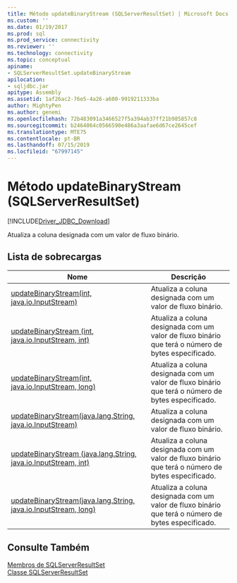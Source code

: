 ```yaml
---
title: Método updateBinaryStream (SQLServerResultSet) | Microsoft Docs
ms.custom: ''
ms.date: 01/19/2017
ms.prod: sql
ms.prod_service: connectivity
ms.reviewer: ''
ms.technology: connectivity
ms.topic: conceptual
apiname:
- SQLServerResultSet.updateBinaryStream
apilocation:
- sqljdbc.jar
apitype: Assembly
ms.assetid: 1af26ac2-76e5-4a26-a600-9919211333ba
author: MightyPen
ms.author: genemi
ms.openlocfilehash: 72b483091a3466527f5a394ab37ff21b985857c8
ms.sourcegitcommit: b2464064c0566590e486a3aafae6d67ce2645cef
ms.translationtype: MTE75
ms.contentlocale: pt-BR
ms.lasthandoff: 07/15/2019
ms.locfileid: "67997145"
---
```

# <a name="updatebinarystream-method-sqlserverresultset"></a>Método updateBinaryStream (SQLServerResultSet)
[!INCLUDE[Driver_JDBC_Download](../../../includes/driver_jdbc_download.md)]

  Atualiza a coluna designada com um valor de fluxo binário.  
  
## <a name="overload-list"></a>Lista de sobrecargas  
  
|Nome|Descrição|  
|----------|-----------------|  
|[updateBinaryStream(int, java.io.InputStream)](../../../connect/jdbc/reference/updatebinarystream-method-int-java-io-inputstream.md)|Atualiza a coluna designada com um valor de fluxo binário.|  
|[updateBinaryStream (int, java.io.InputStream, int)](../../../connect/jdbc/reference/updatebinarystream-method-int-java-io-inputstream-int.md)|Atualiza a coluna designada com um valor de fluxo binário que terá o número de bytes especificado.|  
|[updateBinaryStream(int, java.io.InputStream, long)](../../../connect/jdbc/reference/updatebinarystream-method-int-java-io-inputstream-long.md)|Atualiza a coluna designada com um valor de fluxo binário que terá o número de bytes especificado.|  
|[updateBinaryStream(java.lang.String, java.io.InputStream)](../../../connect/jdbc/reference/updatebinarystream-method-java-lang-string-java-io-inputstream.md)|Atualiza a coluna designada com um valor de fluxo binário.|  
|[updateBinaryStream (java.lang.String, java.io.InputStream, int)](../../../connect/jdbc/reference/updatebinarystream-method-java-lang-string-java-io-inputstream-int.md)|Atualiza a coluna designada com um valor de fluxo binário que terá o número de bytes especificado.|  
|[updateBinaryStream(java.lang.String, java.io.InputStream, long)](../../../connect/jdbc/reference/updatebinarystream-method-java-lang-string-java-io-inputstream-long.md)|Atualiza a coluna designada com um valor de fluxo binário que terá o número de bytes especificado.|  
  
## <a name="see-also"></a>Consulte Também  
 [Membros de SQLServerResultSet](../../../connect/jdbc/reference/sqlserverresultset-members.md)   
 [Classe SQLServerResultSet](../../../connect/jdbc/reference/sqlserverresultset-class.md)  
  
  
